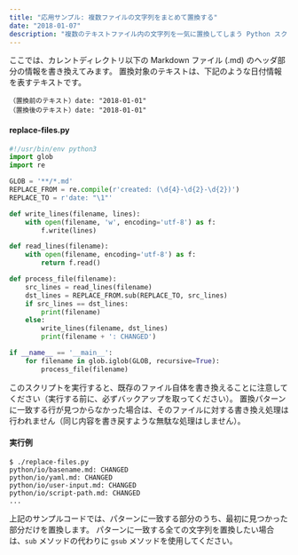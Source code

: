 ```yaml
---
title: "応用サンプル: 複数ファイルの文字列をまとめて置換する"
date: "2018-01-07"
description: "複数のテキストファイル内の文字列を一気に置換してしまう Python スクリプトを紹介します。"
---
```


ここでは、カレントディレクトリ以下の Markdown ファイル (.md) のヘッダ部分の情報を書き換えてみます。
置換対象のテキストは、下記のような日付情報を表すテキストです。

~~~
（置換前のテキスト）date: "2018-01-01"
（置換後のテキスト）date: "2018-01-01"
~~~

#### replace-files.py

~~~ python
#!/usr/bin/env python3
import glob
import re

GLOB = '**/*.md'
REPLACE_FROM = re.compile(r'created: (\d{4}-\d{2}-\d{2})')
REPLACE_TO = r'date: "\1"'

def write_lines(filename, lines):
    with open(filename, 'w', encoding='utf-8') as f:
        f.write(lines)

def read_lines(filename):
    with open(filename, encoding='utf-8') as f:
        return f.read()

def process_file(filename):
    src_lines = read_lines(filename)
    dst_lines = REPLACE_FROM.sub(REPLACE_TO, src_lines)
    if src_lines == dst_lines:
        print(filename)
    else:
        write_lines(filename, dst_lines)
        print(filename + ': CHANGED')

if __name__ == '__main__':
    for filename in glob.iglob(GLOB, recursive=True):
        process_file(filename)
~~~

このスクリプトを実行すると、既存のファイル自体を書き換えることに注意してください（実行する前に、必ずバックアップを取ってください）。
置換パターンに一致する行が見つからなかった場合は、そのファイルに対する書き換え処理は行われません（同じ内容を書き戻すような無駄な処理はしません）。

#### 実行例

~~~
$ ./replace-files.py
python/io/basename.md: CHANGED
python/io/yaml.md: CHANGED
python/io/user-input.md: CHANGED
python/io/script-path.md: CHANGED
...
~~~

<div class="note">
上記のサンプルコードでは、パターンに一致する部分のうち、最初に見つかった部分だけを置換します。
パターンに一致する全ての文字列を置換したい場合は、<code>sub</code> メソッドの代わりに <code>gsub</code> メソッドを使用してください。
</div>


